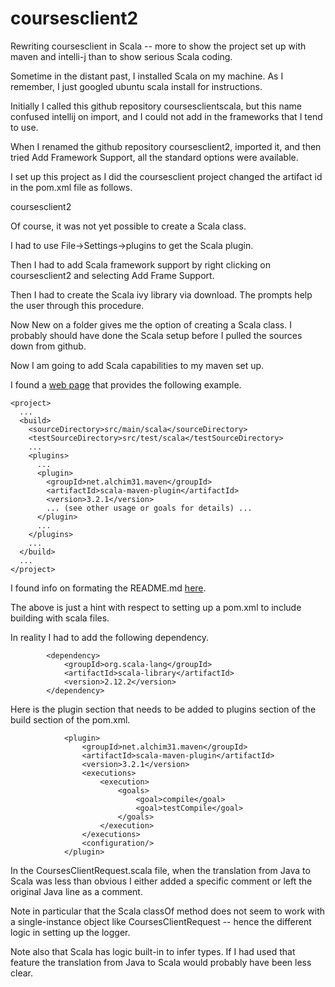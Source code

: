 # coursesclient2
Rewriting coursesclient in Scala -- more to show the project set up with maven and intelli-j than to show serious Scala coding.

Sometime in the distant past, I installed Scala on my machine. As I remember, I just googled ubuntu scala install for instructions.

Initially I called this github repository coursesclientscala, but this name confused intellij on import, and I could not add in the frameworks that I tend to use.

When I renamed the github repository coursesclient2, imported it, and then tried Add Framework Support, all the standard options were available.

I set up this project as I did the coursesclient project changed the artifact id in the pom.xml file as follows.

<artifactId>coursesclient2</artifactId>

Of course, it was not yet possible to create a Scala class.

I had to use File->Settings->plugins to get the Scala plugin.

Then I had to add Scala framework support by right clicking on coursesclient2 and selecting Add Frame Support.

Then I had to create the Scala ivy library via download. The prompts help the user through this procedure.

Now New on a folder gives me the option of creating a Scala class. I probably should have done the Scala setup before I pulled the sources down from github.

Now I am going to add Scala capabilities to my maven set up.

I found a [web page](http://davidb.github.io/scala-maven-plugin/usage.html) that provides the following example.

````
<project>
  ...
  <build>
    <sourceDirectory>src/main/scala</sourceDirectory>
    <testSourceDirectory>src/test/scala</testSourceDirectory>
    ...
    <plugins>
      ...
      <plugin>
        <groupId>net.alchim31.maven</groupId>
        <artifactId>scala-maven-plugin</artifactId>
        <version>3.2.1</version>
        ... (see other usage or goals for details) ...
      </plugin>
      ...
    </plugins>
    ...
  </build>
  ...
</project>
````

I found info on formating the README.md [here](https://help.github.com/articles/basic-writing-and-formatting-syntax/).

The above is just a hint with respect to setting up a pom.xml to include building with scala files.

In reality I had to add the following dependency.

````
        <dependency>
            <groupId>org.scala-lang</groupId>
            <artifactId>scala-library</artifactId>
            <version>2.12.2</version>
        </dependency>
````
Here is the plugin section that needs to be added to plugins section of the build section of the pom.xml.
````
            <plugin>
                <groupId>net.alchim31.maven</groupId>
                <artifactId>scala-maven-plugin</artifactId>
                <version>3.2.1</version>
                <executions>
                    <execution>
                        <goals>
                            <goal>compile</goal>
                            <goal>testCompile</goal>
                        </goals>
                    </execution>
                </executions>
                <configuration/>
            </plugin>
````
In the CoursesClientRequest.scala file, when the translation from Java to Scala was less than obvious I either added a specific comment or left the original Java line as a comment.

Note in particular that the Scala classOf method does not seem to work with a single-instance object like CoursesClientRequest -- hence the different logic in setting up the logger.

Note also that Scala has logic built-in to infer types. If I had used that feature the translation from Java to Scala would probably have been less clear.



